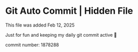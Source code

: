 # Git Auto Commit | Hidden File

This file was added Feb 12, 2025

Just for fun and keeping my daily git commit active 🤪

commit number: 1878288
